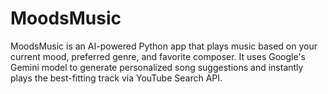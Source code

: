# MoodsMusic
MoodsMusic is an AI-powered Python app that plays music based on your current mood, preferred genre, and favorite composer. It uses Google's Gemini model to generate personalized song suggestions and instantly plays the best-fitting track via YouTube Search API.
